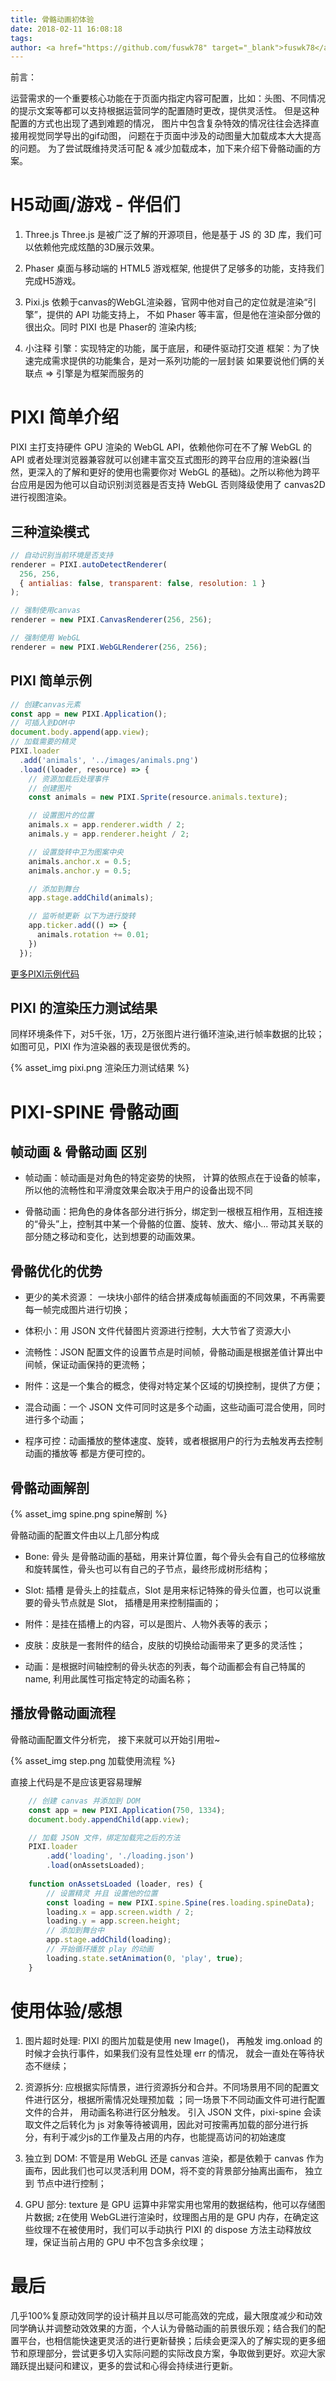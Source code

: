 ```yaml
---
title: 骨骼动画初体验
date: 2018-02-11 16:08:18
tags:
author: <a href="https://github.com/fuswk78" target="_blank">fuswk78</a>
---
```


前言：

运营需求的一个重要核心功能在于页面内指定内容可配置，比如：头图、不同情况的提示文案等都可以支持根据运营同学的配置随时更改，提供灵活性。
但是这种配置的方式也出现了遇到难题的情况， 图片中包含复杂特效的情况往往会选择直接用视觉同学导出的gif动图， 问题在于页面中涉及的动图量大加载成本大大提高的问题。
为了尝试既维持灵活可配 & 减少加载成本，加下来介绍下骨骼动画的方案。

# H5动画/游戏 - 伴侣们

1. Three.js
    Three.js 是被广泛了解的开源项目，他是基于 JS 的 3D 库，我们可以依赖他完成炫酷的3D展示效果。

2. Phaser
    桌面与移动端的 HTML5 游戏框架, 他提供了足够多的功能，支持我们完成H5游戏。

3. Pixi.js
    依赖于canvas的WebGL渲染器，官网中他对自己的定位就是渲染“引擎”，提供的 API 功能支持上， 不如 Phaser 等丰富，但是他在渲染部分做的很出众。同时 PIXI 也是 Phaser的 渲染内核;

4. 小注释
    引擎：实现特定的功能，属于底层，和硬件驱动打交道
    框架：为了快速完成需求提供的功能集合，是对一系列功能的一层封装
    如果要说他们俩的关联点 => 引擎是为框架而服务的


# PIXI 简单介绍

PIXI 主打支持硬件 GPU 渲染的 WebGL API，依赖他你可在不了解 WebGL 的 API 或者处理浏览器兼容就可以创建丰富交互式图形的跨平台应用的渲染器(当然，更深入的了解和更好的使用也需要你对 WebGL 的基础)。之所以称他为跨平台应用是因为他可以自动识别浏览器是否支持 WebGL 否则降级使用了 canvas2D 进行视图渲染。

## 三种渲染模式

``` javascript
// 自动识别当前环境是否支持
renderer = PIXI.autoDetectRenderer(
  256, 256,
  { antialias: false, transparent: false, resolution: 1 }
);

// 强制使用canvas
renderer = new PIXI.CanvasRenderer(256, 256);

// 强制使用 WebGL
renderer = new PIXI.WebGLRenderer(256, 256);

```

## PIXI 简单示例

```javascript
// 创建canvas元素
const app = new PIXI.Application();
// 可插入到DOM中
document.body.append(app.view);
// 加载需要的精灵
PIXI.loader
  .add('animals', '../images/animals.png')
  .load((loader, resource) => {
    // 资源加载后处理事件
    // 创建图片
    const animals = new PIXI.Sprite(resource.animals.texture);

    // 设置图片的位置
    animals.x = app.renderer.width / 2;
    animals.y = app.renderer.height / 2;

    // 设置旋转中卫为图案中央
    animals.anchor.x = 0.5;
    animals.anchor.y = 0.5;

    // 添加到舞台
    app.stage.addChild(animals);

    // 监听帧更新 以下为进行旋转
    app.ticker.add(() => {
      animals.rotation += 0.01;
    })
  });
```

[更多PIXI示例代码](http://pixijs.io/examples/#/basics/container.js)

## PIXI 的渲染压力测试结果

同样环境条件下，对5千张，1万，2万张图片进行循环渲染,进行帧率数据的比较；如图可见，PIXI 作为渲染器的表现是很优秀的。

{% asset_img pixi.png 渲染压力测试结果 %}

# PIXI-SPINE 骨骼动画

## 帧动画 & 骨骼动画 区别

* 帧动画：帧动画是对角色的特定姿势的快照， 计算的依照点在于设备的帧率，所以他的流畅性和平滑度效果会取决于用户的设备出现不同

* 骨骼动画：把角色的身体各部分进行拆分，绑定到一根根互相作用，互相连接的“骨头”上，控制其中某一个骨骼的位置、旋转、放大、缩小... 带动其关联的部分随之移动和变化，达到想要的动画效果。

## 骨骼优化的优势

* 更少的美术资源： 一块块小部件的结合拼凑成每帧画面的不同效果，不再需要每一帧完成图片进行切换；

* 体积小：用 JSON 文件代替图片资源进行控制，大大节省了资源大小

* 流畅性：JSON  配置文件的设置节点是时间帧，骨骼动画是根据差值计算出中间帧，保证动画保持的更流畅；

* 附件：这是一个集合的概念，使得对特定某个区域的切换控制，提供了方便；

* 混合动画：一个 JSON 文件可同时这是多个动画，这些动画可混合使用，同时进行多个动画；

* 程序可控：动画播放的整体速度、旋转，或者根据用户的行为去触发再去控制动画的播放等 都是方便可控的。

## 骨骼动画解剖

{% asset_img spine.png spine解剖 %}

骨骼动画的配置文件由以上几部分构成

* Bone: 骨头 是骨骼动画的基础，用来计算位置，每个骨头会有自己的位移缩放和旋转属性，骨头也可以有自己的子节点，最终形成树形结构；

* Slot: 插槽 是骨头上的挂载点，Slot 是用来标记特殊的骨头位置，也可以说重要的骨头节点就是 Slot， 插槽是用来控制描画的；

* 附件：是挂在插槽上的内容，可以是图片、人物外表等的表示；

* 皮肤：皮肤是一套附件的结合，皮肤的切换给动画带来了更多的灵活性；

* 动画：是根据时间轴控制的骨头状态的列表，每个动画都会有自己特属的 name, 利用此属性可指定特定的动画名称；

## 播放骨骼动画流程

骨骼动画配置文件分析完， 接下来就可以开始引用啦~ 

{% asset_img step.png 加载使用流程 %}

直接上代码是不是应该更容易理解

```javascript
    // 创建 canvas 并添加到 DOM
    const app = new PIXI.Application(750, 1334);
    document.body.appendChild(app.view);

    // 加载 JSON 文件，绑定加载完之后的方法
    PIXI.loader
        .add('loading', './loading.json')
        .load(onAssetsLoaded);
    
    function onAssetsLoaded (loader, res) {
        // 设置精灵 并且 设置他的位置
        const loading = new PIXI.spine.Spine(res.loading.spineData);
        loading.x = app.screen.width / 2;
        loading.y = app.screen.height;
        // 添加到舞台中
        app.stage.addChild(loading);
        // 开始循环播放 play 的动画
        loading.state.setAnimation(0, 'play', true);
    }

```


# 使用体验/感想

1. 图片超时处理: PIXI 的图片加载是使用 new Image()， 再触发 img.onload 的时候才会执行事件，如果我们没有显性处理 err 的情况， 就会一直处在等待状态不继续；

2. 资源拆分: 应根据实际情景，进行资源拆分和合并。不同场景用不同的配置文件进行区分，根据所需情况处理预加载 ；同一场景下不同动画文件可进行配置文件的合并， 用动画名称进行区分触发。
引入 JSON 文件，pixi-spine 会读取文件之后转化为 js 对象等待被调用，因此对可按需再加载的部分进行拆分，有利于减少js的工作量及占用的内存，也能提高访问的初始速度

3. 独立到 DOM: 不管是用 WebGL 还是 canvas 渲染，都是依赖于 canvas 作为画布，因此我们也可以灵活利用 DOM，将不变的背景部分抽离出画布， 独立到 节点中进行控制；

4. GPU 部分: texture 是 GPU 运算中非常实用也常用的数据结构，他可以存储图片数据; z在使用 WebGL进行渲染时，纹理图占用的是 GPU 内存，在确定这些纹理不在被使用时，我们可以手动执行 PIXI 的 dispose 方法主动释放纹理，保证当前占用的 GPU 中不包含多余纹理；

# 最后

几乎100%复原动效同学的设计稿并且以尽可能高效的完成，最大限度减少和动效同学确认并调整动效效果的方面，个人认为骨骼动画的前景很乐观；结合我们的配置平台，也相信能快速更灵活的进行更新替换；后续会更深入的了解实现的更多细节和原理部分，尝试更多切入实际问题的实际改良方案，争取做到更好。欢迎大家踊跃提出疑问和建议，更多的尝试和心得会持续进行更新。




    